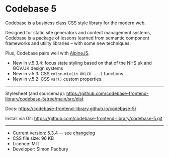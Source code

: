 # Codebase 5

Codebase is a business class CSS style library for the modern web.

Designed for static site generators and content management systems, Codebase is a package of lessons learned from semantic component frameworks and utility libraries – with some new techniques.

Plus, Codebase pairs well with [AlpineJS](https://alpinejs.dev).

* New in v.5.3.4: focus state styling based on that of the NHS.uk and GOV.UK design systems
* New in v.5.3: CSS `color-mix(in OKLCH ...)` functions.
* New in v.5.2: CSS `var()` custom properties.

***

Stylesheet (and sourcemap): https://github.com/codebase-frontend-library/codebase-5/tree/main/src/dist

Docs: https://codebase-frontend-library.github.io/codebase-5/

Install via Git: https://github.com/codebase-frontend-library/codebase-5.git

***

* Current version: 5.3.4 -- see [changelog](https://github.com/codebase-frontend-library/codebase-5/blob/main/CHANGELOG.md)
* CSS file size: 96 KB
* Licence: MIT
* Developer: Simon Padbury
